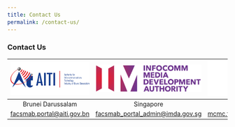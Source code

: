 ```yaml
---
title: Contact Us
permalink: /contact-us/
---
```

### **Contact Us**

|![](/assets/images/AITI_logo.png)|![](/assets/images/IMDA_logo.png)|![](/assets/images/logo_mcmc.png)|
|:-------------:|:-------------:|:-------------:|
| Brunei Darussalam| Singapore | Malaysia |
| [facsmab.portal@aiti.gov.bn](mailto:facsmab.portal@aiti.gov.bn)     | [facsmab_portal_admin@imda.gov.sg](mailto:facsmab_portal_admin@imda.gov.sg)     |   [mcmc.facsmab@cmc.gov.my](mailto:mcmc.facsmab@cmc.gov.my) |
